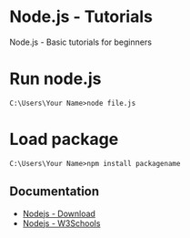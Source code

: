 # Node.js - Tutorials
Node.js - Basic tutorials for beginners


# Run node.js
```
C:\Users\Your Name>node file.js
```

# Load package
```
C:\Users\Your Name>npm install packagename
```


## Documentation

* [Nodejs - Download](https://nodejs.org/)
* [Nodejs - W3Schools](https://www.w3schools.com/nodejs/default.asp)
